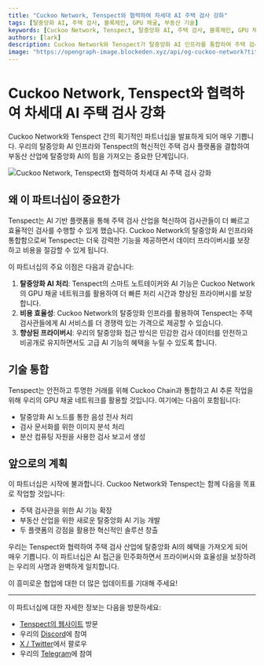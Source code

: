 ```yaml
---
title: "Cuckoo Network, Tenspect와 협력하여 차세대 AI 주택 검사 강화"
tags: [탈중앙화 AI, 주택 검사, 블록체인, GPU 채굴, 부동산 기술]
keywords: [Cuckoo Network, Tenspect, 탈중앙화 AI, 주택 검사, 블록체인, GPU 채굴, AI 인프라]
authors: [lark]
description: Cuckoo Network와 Tenspect가 탈중앙화 AI 인프라를 통합하여 주택 검사 산업을 혁신하고, 블록체인과 GPU 채굴 기술을 통해 프라이버시를 강화하고 비용을 절감합니다.
image: "https://opengraph-image.blockeden.xyz/api/og-cuckoo-network?title=Cuckoo%20Network%2C%20Tenspect%EC%99%80%20%ED%98%91%EB%A0%A5%ED%95%98%EC%97%AC%20%EC%B0%A8%EC%84%B8%EB%8C%80%20AI%20%EC%A3%BC%ED%83%9D%20%EA%B2%80%EC%82%AC%20%EA%B0%95%ED%99%94"
---
```


# Cuckoo Network, Tenspect와 협력하여 차세대 AI 주택 검사 강화

Cuckoo Network와 Tenspect 간의 획기적인 파트너십을 발표하게 되어 매우 기쁩니다. 우리의 탈중앙화 AI 인프라와 Tenspect의 혁신적인 주택 검사 플랫폼을 결합하여 부동산 산업에 탈중앙화 AI의 힘을 가져오는 중요한 단계입니다.

![Cuckoo Network, Tenspect와 협력하여 차세대 AI 주택 검사 강화](https://opengraph-image.blockeden.xyz/api/og-cuckoo-network?title=Cuckoo%20Network%2C%20Tenspect%EC%99%80%20%ED%98%91%EB%A0%A5%ED%95%98%EC%97%AC%20%EC%B0%A8%EC%84%B8%EB%8C%80%20AI%20%EC%A3%BC%ED%83%9D%20%EA%B2%80%EC%82%AC%20%EA%B0%95%ED%99%94)

## 왜 이 파트너십이 중요한가

Tenspect는 AI 기반 플랫폼을 통해 주택 검사 산업을 혁신하여 검사관들이 더 빠르고 효율적인 검사를 수행할 수 있게 했습니다. Cuckoo Network의 탈중앙화 AI 인프라와 통합함으로써 Tenspect는 더욱 강력한 기능을 제공하면서 데이터 프라이버시를 보장하고 비용을 절감할 수 있게 됩니다.

이 파트너십의 주요 이점은 다음과 같습니다:

1. **탈중앙화 AI 처리**: Tenspect의 스마트 노트테이커와 AI 기능은 Cuckoo Network의 GPU 채굴 네트워크를 활용하여 더 빠른 처리 시간과 향상된 프라이버시를 보장합니다.
2. **비용 효율성**: Cuckoo Network의 탈중앙화 인프라를 활용하여 Tenspect는 주택 검사관들에게 AI 서비스를 더 경쟁력 있는 가격으로 제공할 수 있습니다.
3. **향상된 프라이버시**: 우리의 탈중앙화 접근 방식은 민감한 검사 데이터를 안전하고 비공개로 유지하면서도 고급 AI 기능의 혜택을 누릴 수 있도록 합니다.

## 기술 통합

Tenspect는 안전하고 투명한 거래를 위해 Cuckoo Chain과 통합하고 AI 추론 작업을 위해 우리의 GPU 채굴 네트워크를 활용할 것입니다. 여기에는 다음이 포함됩니다:

- 탈중앙화 AI 노드를 통한 음성 전사 처리
- 검사 문서화를 위한 이미지 분석 처리
- 분산 컴퓨팅 자원을 사용한 검사 보고서 생성

## 앞으로의 계획

이 파트너십은 시작에 불과합니다. Cuckoo Network와 Tenspect는 함께 다음을 목표로 작업할 것입니다:

- 주택 검사관을 위한 AI 기능 확장
- 부동산 산업을 위한 새로운 탈중앙화 AI 기능 개발
- 두 플랫폼의 강점을 활용한 혁신적인 솔루션 창출

우리는 Tenspect와 협력하여 주택 검사 산업에 탈중앙화 AI의 혜택을 가져오게 되어 매우 기쁩니다. 이 파트너십은 AI 접근을 민주화하면서 프라이버시와 효율성을 보장하려는 우리의 사명과 완벽하게 일치합니다.

이 흥미로운 협업에 대한 더 많은 업데이트를 기대해 주세요!

------

이 파트너십에 대한 자세한 정보는 다음을 방문하세요:

- [Tenspect의 웹사이트](https://tenspect.com) 방문
- 우리의 [Discord](https://cuckoo.network/dc)에 참여
- [X / Twitter](https://cuckoo.network/x)에서 팔로우
- 우리의 [Telegram](https://cuckoo.network/tg)에 참여
